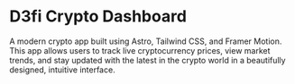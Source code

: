 # D3fi Crypto Dashboard

A modern crypto app built using Astro, Tailwind CSS, and Framer Motion. This app allows users to track live cryptocurrency prices, view market trends, and stay updated with the latest in the crypto world in a beautifully designed, intuitive interface.
